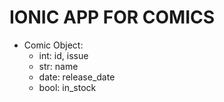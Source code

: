 # IONIC APP FOR COMICS

- Comic Object:
    - int:  id, issue
    - str:  name
    - date: release_date
    - bool: in_stock
